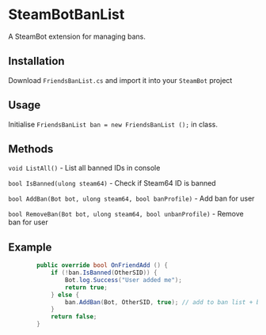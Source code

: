 SteamBotBanList
=========
A SteamBot extension for managing bans.

Installation
----
Download `FriendsBanList.cs` and import it into your `SteamBot` project

Usage
-----------
Initialise `FriendsBanList ban = new FriendsBanList ();` in class.

Methods
--------------
`void ListAll()` - List all banned IDs in console

`bool IsBanned(ulong steam64)` - Check if Steam64 ID is banned

`bool AddBan(Bot bot, ulong steam64, bool banProfile)` - Add ban for user

`bool RemoveBan(Bot bot, ulong steam64, bool unbanProfile)` - Remove ban for user

Example
--------------
```C#
        public override bool OnFriendAdd () {
            if (!ban.IsBanned(OtherSID)) {
                Bot.log.Success("User added me");
                return true;
            } else {
                ban.AddBan(Bot, OtherSID, true); // add to ban list + block user profile
            }
            return false;
        }
```